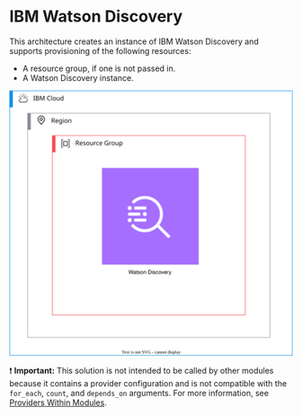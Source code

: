 # IBM Watson Discovery

This architecture creates an instance of IBM Watson Discovery and supports provisioning of the following resources:

- A resource group, if one is not passed in.
- A Watson Discovery instance.

![watson-discovery-deployable-architecture](../../reference-architecture/deployable-architecture-watson-discovery.svg)

:exclamation: **Important:** This solution is not intended to be called by other modules because it contains a provider configuration and is not compatible with the `for_each`, `count`, and `depends_on` arguments. For more information, see [Providers Within Modules](https://developer.hashicorp.com/terraform/language/modules/develop/providers).
